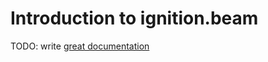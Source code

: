 # Introduction to ignition.beam

TODO: write [great documentation](http://jacobian.org/writing/what-to-write/)
